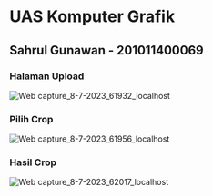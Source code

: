 # UAS Komputer Grafik
## Sahrul Gunawan - 201011400069
### Halaman Upload
![Web capture_8-7-2023_61932_localhost](https://github.com/Sahrul025/uas-komputer-grafik/assets/138940822/71f623e1-28bb-49ce-8a9c-a6f849b17ff0)
### Pilih Crop
![Web capture_8-7-2023_61956_localhost](https://github.com/Sahrul025/uas-komputer-grafik/assets/138940822/66760ace-f1a1-4f4d-9089-ebb525b650a4)
### Hasil Crop
![Web capture_8-7-2023_62017_localhost](https://github.com/Sahrul025/uas-komputer-grafik/assets/138940822/b501e463-c019-432a-8c9b-76829bb3fc03)
